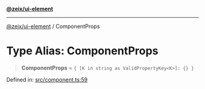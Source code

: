 [**@zeix/ui-element**](../README.md)

***

[@zeix/ui-element](../globals.md) / ComponentProps

# Type Alias: ComponentProps

> **ComponentProps** = `{ [K in string as ValidPropertyKey<K>]: {} }`

Defined in: [src/component.ts:59](https://github.com/zeixcom/ui-element/blob/e844a8875dcc0f1e1c331a07fc308d56d924c955/src/component.ts#L59)
